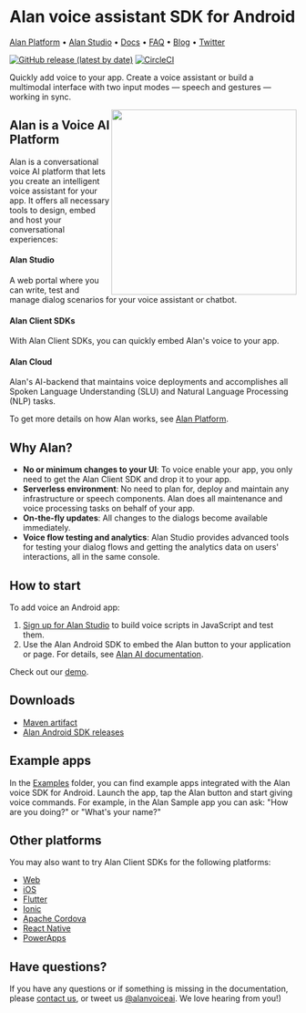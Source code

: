 # Alan voice assistant SDK for Android

[Alan Platform](https://alan.app/) • [Alan Studio](https://studio.alan.app/register) • [Docs](https://alan.app/docs) • [FAQ](https://alan.app/docs/usage/additional/faq) •
[Blog](https://alan.app/blog/) • [Twitter](https://twitter.com/alanvoiceai)

[![GitHub release (latest by date)](https://img.shields.io/github/v/release/alan-ai/alan-sdk-android)](https://github.com/alan-ai/alan-sdk-android/releases)
[![CircleCI](https://circleci.com/gh/alan-ai/alan-sdk-android.svg?style=shield)](https://circleci.com/gh/alan-ai/alan-sdk-android)

Quickly add voice to your app. Create a voice assistant or build a multimodal interface with two input modes &mdash; speech and gestures &mdash; working in sync.

<img src="https://alan.app/voice/images/github/phone-finance.gif" height="325px" align="right"/>


## Alan is a Voice AI Platform

Alan is a conversational voice AI platform that lets you create an intelligent voice assistant for your app. It offers all necessary tools to design, embed and host your conversational experiences:

#### Alan Studio
A web portal where you can write, test and manage dialog scenarios for your voice assistant or chatbot.

#### Alan Client SDKs

With Alan Client SDKs, you can quickly embed Alan's voice to your app.

#### Alan Cloud

Alan's AI-backend that maintains voice deployments and accomplishes all Spoken Language Understanding (SLU) and Natural Language Processing (NLP) tasks.

To get more details on how Alan works, see <a href="https://alan.app/platform" target="_blank">Alan Platform</a>.

## Why Alan?

* **No or minimum changes to your UI**: To voice enable your app, you only need to get the Alan Client SDK and drop it to your app.
* **Serverless environment**: No need to plan for, deploy and maintain any infrastructure or speech components. Alan does all maintenance and voice processing tasks on behalf of your app.
* **On-the-fly updates**: All changes to the dialogs become available immediately.
* **Voice flow testing and analytics**: Alan Studio provides advanced tools for testing your dialog flows and getting the analytics data on users' interactions, all in the same console.

## How to start

To add voice an Android app:

1. <a href="https://studio.alan.app/register" target="_blank">Sign up for Alan Studio</a> to build voice scripts in JavaScript and test them.
2. Use the Alan Android SDK to embed the Alan button to your application or page. For details, see <a href="https://alan.app/docs/client-api/android/android-api" target="_blank">Alan AI documentation</a>.

Check out our [demo](https://play.google.com/store/apps/details?id=app.alan.playground).

## Downloads
* [Maven artifact](https://search.maven.org/artifact/app.alan/sdk)
* [Alan Android SDK releases](https://github.com/alan-ai/alan-sdk-android/releases)


## Example  apps

In the [Examples](https://github.com/alan-ai/alan-sdk-android/tree/master/examples) folder, you can find example apps integrated with the Alan voice SDK for Android. Launch the app, tap the Alan button and start giving voice commands. For example, in the Alan Sample app you can ask: "How are you doing?" or "What's your name?"

## Other platforms

You may also want to try Alan Client SDKs for the following platforms:

* <a href="https://github.com/alan-ai/alan-sdk-web" target="_blank">Web</a>
* <a href="https://github.com/alan-ai/alan-sdk-ios" target="_blank">iOS</a>
* <a href="https://github.com/alan-ai/alan-sdk-flutter" target="_blank">Flutter</a>
* <a href="https://github.com/alan-ai/alan-sdk-ionic" target="_blank">Ionic</a>
* <a href="https://github.com/alan-ai/alan-sdk-cordova" target="_blank">Apache Cordova</a>
* <a href="https://github.com/alan-ai/alan-sdk-reactnative" target="_blank">React Native</a>
* <a href="https://github.com/alan-ai/alan-sdk-pcf" target="_blank">PowerApps</a>

## Have questions?
If you have any questions or if something is missing in the documentation, please [contact us](mailto:support@alan.app), or tweet us [@alanvoiceai](https://twitter.com/alanvoiceai). We love hearing from you!)